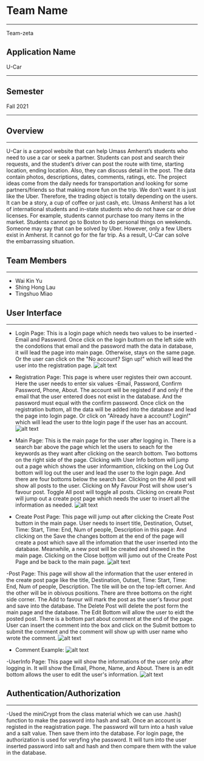 # Team Name
___________________________________________________________________
Team-zeta
## Application Name
U-Car
___________________________________________________________________
## Semester
Fall 2021
___________________________________________________________________

## Overview
___________________________________________________________________

U-Car is a carpool website that can help Umass Amherst’s students who need to use a car or seek a partner. Students can post and search their requests, and the student’s driver can post the route with time, starting location, ending location. Also, they can discuss detail in the post. The data contain photos, descriptions, dates, comments, ratings, etc.
The project ideas come from the daily needs for transportation and looking for some partners/friends so that making more fun on the trip. We don’t want it is just like the Uber. Therefore, the trading object is totally depending on the users. It can be a story, a cup of coffee or just cash, etc. Umass Amherst has a lot of international students and in-state students who do not have car or drive licenses.  For example, students cannot purchase too many items in the market. Students cannot go to Boston to do personal things on weekends. Someone may say that can be solved by Uber. However, only a few Ubers exist in Amherst. It cannot go for the far trip. As a result, U-Car can solve the embarrassing situation.

## Team Members
___________________________________________________________________
- Wai Kin Yu
- Shing Hong Lau
- Tingshuo Miao

## User Interface
___________________________________________________________________
- Login Page: This is a login page which needs two values to be inserted - Email and Password. Once click on the login buttom on the left side with the condotions that email and the password math the data in database, it will lead the page into main page. Otherwise, stays on the same page. Or the user can click on the "No account? Sign up!" which will lead the user into the registration page.
  ![alt text](https://github.com/hilshong2580/cs326-final-zeta/blob/main/docs/screenShot4/login.png)
  
 - Registration Page: This page is where user registes their own account. Here the user needs to enter six values -Email, Password, Confirm Password, Phone, About. The account will be registed if and only if the email that the user entered does not exist in the database. And the password must equal with the confirm password. Once click on the registration buttom, all the data will be added into the database and lead the page into login page. Or click on "Already have a account? Login!" which will lead the user to thte login page if the user has an account.
   ![alt text](https://github.com/hilshong2580/cs326-final-zeta/blob/main/docs/screenShot4/regis.png)

- Main Page: This is the main page for the user after logging in. There is a search bar above the page which let the users to seach for the keywords as they want after clicking on the search bottom. Two bottoms on the right side of the page. Clicking with User Info bottom will jump out a page which shows the user informamtion, clicking on the Log Out bottom will log out the user and lead the user to the login page. And there are four bottoms below the search bar. Clicking on the All post will show all posts to the user. Clicking on My Favour Post will show user's favour post. Toggle All post will toggle all posts. Clicking on create Post will jump out a create post page which needs the user to insert all the information as needed.
   ![alt text](https://github.com/hilshong2580/cs326-final-zeta/blob/main/docs/screenShot4/main.png)

- Create Post Page: This page will jump out after clicking the Create Post buttom in the main page. User needs to insert title, Destination, Outset, Time: Start, Time: End, Num of people, Description in this page. And clicking on the Save the changes bottom at the end of the page will create a post which save all the infomation that the user inserted into the database. Meanwhile, a new post will be created and showed in the main page. Clicking on the Close bottom will jumo out of the Create Post Page and be back to the main page.
  ![alt text](https://github.com/hilshong2580/cs326-final-zeta/blob/main/docs/screenShot4/create.png)

-Post Page: This page will show all the information that the user entered in the create post page like the title, Destination, Outset, Time: Start, Time: End, Num of people, Description. The tile will be on the top-left corner. And the other will be in obivous positions. There are three bottoms on the right side corner. The Add to favour will mark the post as the user's favour post and save into the database. The Delete Post will delete the post form the main page and the database. The Edit Bottom will allow the user to eidt the posted post. There is a bottom part about comment at the end of the page. User can insert the comment into the box and click on the Submit bottom to submit the comment and the comment will show up with user name who wrote the comment.
   ![alt text](https://github.com/hilshong2580/cs326-final-zeta/blob/main/docs/screenShot4/post.png)
   
- Comment Example:
   ![alt text](https://github.com/hilshong2580/cs326-final-zeta/blob/main/docs/screenShot4/comment.png)
   
-UserInfo Page: This page will show the informations of the user only after logging in. It will show the Email, Phone, Name, and About. There is an edit bottom allows the user to edit the user's information.
   ![alt text](https://github.com/hilshong2580/cs326-final-zeta/blob/main/docs/screenShot4/user.png)
   
## Authentication/Authorization
___________________________________________________________________
-Used the miniCrypt from the class material which we can use .hash() function to make the password into hash and salt. Once an account is registed in the reagistration page. The password will turn into a hash value and a salt value. Then save them into the database. For login page, the authorization is used for veryfing yhe password. It will turn into the user inserted password into salt and hash and then compare them with the value in the database.
